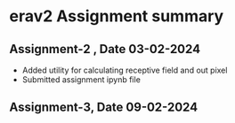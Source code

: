 # erav2 Assignment summary

## Assignment-2 , Date 03-02-2024
- Added utility for calculating receptive field and out pixel 
- Submitted assignment ipynb file

## Assignment-3, Date 09-02-2024